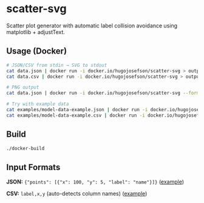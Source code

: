 # scatter-svg

Scatter plot generator with automatic label collision avoidance using
matplotlib + adjustText.

## Usage (Docker)

```bash
# JSON/CSV from stdin → SVG to stdout
cat data.json | docker run -i docker.io/hugojosefson/scatter-svg > output.svg
cat data.csv | docker run -i docker.io/hugojosefson/scatter-svg > output.svg

# PNG output
cat data.json | docker run -i docker.io/hugojosefson/scatter-svg --format png > output.png

# Try with example data
cat examples/model-data-example.json | docker run -i docker.io/hugojosefson/scatter-svg > output.svg
cat examples/model-data-example.csv | docker run -i docker.io/hugojosefson/scatter-svg > output.svg
```

## Build

```bash
./docker-build
```

## Input Formats

**JSON:** `{"points": [{"x": 100, "y": 5, "label": "name"}]}`
([example](examples/model-data-example.json))

**CSV:** `label,x,y` (auto-detects column names)
([example](examples/model-data-example.csv))
